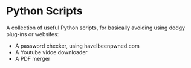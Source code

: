# Python Scripts

A collection of useful Python scripts, for basically avoiding using dodgy plug-ins or websites:

- A password checker, using haveIbeenpwned.com
- A Youtube vidoe downloader
- A PDF merger